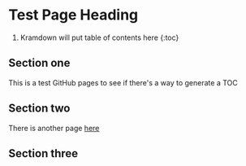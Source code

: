 # Test Page Heading

1. Kramdown will put table of contents here
{:toc}

## Section one

This is a test GitHub pages to see if there's a way to generate a TOC

## Section two

There is another page [here](/HELP.md)

## Section three

